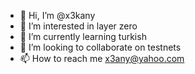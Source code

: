 - 👋 Hi, I’m @x3kany
- 👀 I’m interested in layer zero
- 🌱 I’m currently learning turkish
- 💞️ I’m looking to collaborate on testnets
- 📫 How to reach me x3any@yahoo.com

<!---
x3kany/x3kany is a ✨ special ✨ repository because its `README.md` (this file) appears on your GitHub profile.
You can click the Preview link to take a look at your changes.
--->
